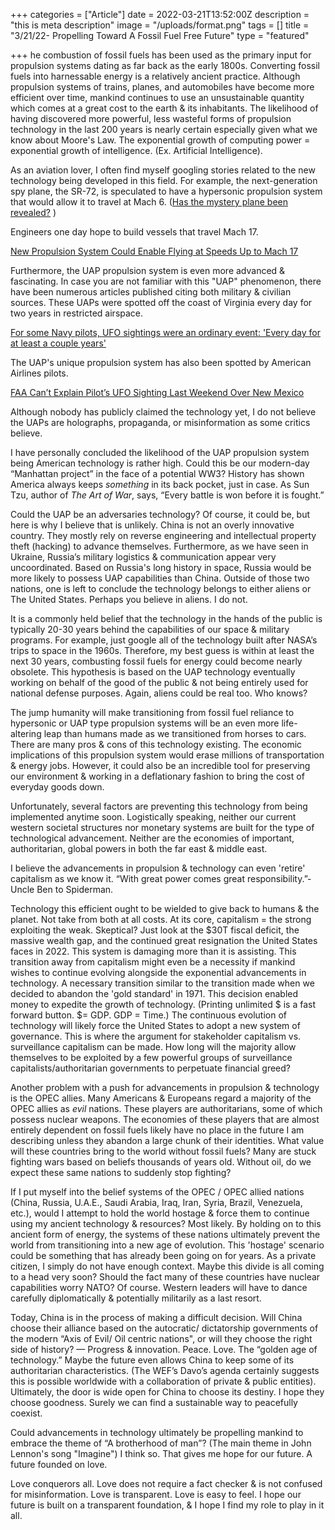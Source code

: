 +++
categories = ["Article"]
date = 2022-03-21T13:52:00Z
description = "this is meta description"
image = "/uploads/format.png"
tags = []
title = "3/21/22- Propelling Toward A Fossil Fuel Free Future"
type = "featured"

+++
he combustion of fossil fuels has been used as the primary input for propulsion systems dating as far back as the early 1800s. Converting fossil fuels into harnessable energy is a relatively ancient practice. Although propulsion systems of trains, planes, and automobiles have become more efficient over time, mankind continues to use an unsustainable quantity which comes at a great cost to the earth & its inhabitants. The likelihood of having discovered more powerful, less wasteful forms of propulsion technology in the last 200 years is nearly certain especially given what we know about Moore's Law. The exponential growth of computing power = exponential growth of intelligence. (Ex. Artificial Intelligence).

As an aviation lover, I often find myself googling stories related to the new technology being developed in this field. For example, the next-generation spy plane, the SR-72, is speculated to have a hypersonic propulsion system that would allow it to travel at Mach 6. ([Has the mystery plane been revealed?](https://www.dailymail.co.uk/sciencetech/article-2607840/Is-THIS-SR-72-spy-plane-Mystery-aircraft-spotted-flying-Kansas-just-weeks-seen-Texas.html) )

Engineers one day hope to build vessels that travel Mach 17.

[New Propulsion System Could Enable Flying at Speeds Up to Mach 17](https://scitechdaily.com/new-propulsion-system-could-enable-flying-at-speeds-up-to-mach-17/)

Furthermore, the UAP propulsion system is even more advanced & fascinating. In case you are not familiar with this "UAP" phenomenon, there have been numerous articles published citing both military & civilian sources. These UAPs were spotted off the coast of Virginia every day for two years in restricted airspace.

[For some Navy pilots, UFO sightings were an ordinary event: 'Every day for at least a couple years'](https://www.washingtonpost.com/nation/2021/05/17/ufo-sightings-navy-ryan-graves/)

The UAP's unique propulsion system has also been spotted by American Airlines pilots.

[FAA Can’t Explain Pilot’s UFO Sighting Last Weekend Over New Mexico](https://www.forbes.com/sites/suzannerowankelleher/2021/02/25/faa-cant-explain-pilots-ufo-sighting-last-weekend-over-new-mexico/)

Although nobody has publicly claimed the technology yet, I do not believe the UAPs are holographs, propaganda, or misinformation as some critics believe.

I have personally concluded the likelihood of the UAP propulsion system being American technology is rather high. Could this be our modern-day “Manhattan project” in the face of a potential WW3? History has shown America always keeps _something_ in its back pocket, just in case. As Sun Tzu, author of _The Art of War_, says, “Every battle is won before it is fought.”

Could the UAP be an adversaries technology? Of course, it could be, but here is why I believe that is unlikely. China is not an overly innovative country. They mostly rely on reverse engineering and intellectual property theft (hacking) to advance themselves. Furthermore, as we have seen in Ukraine, Russia’s military logistics & communication appear very uncoordinated. Based on Russia's long history in space, Russia would be more likely to possess UAP capabilities than China. Outside of those two nations, one is left to conclude the technology belongs to either aliens or The United States. Perhaps you believe in aliens. I do not.

It is a commonly held belief that the technology in the hands of the public is typically 20-30 years behind the capabilities of our space & military programs. For example, just google all of the technology built after NASA’s trips to space in the 1960s. Therefore, my best guess is within at least the next 30 years, combusting fossil fuels for energy could become nearly obsolete. This hypothesis is based on the UAP technology eventually working on behalf of the good of the public & not being entirely used for national defense purposes. Again, aliens could be real too. Who knows?

The jump humanity will make transitioning from fossil fuel reliance to hypersonic or UAP type propulsion systems will be an even more life-altering leap than humans made as we transitioned from horses to cars. There are many pros & cons of this technology existing. The economic implications of this propulsion system would erase millions of transportation & energy jobs. However, it could also be an incredible tool for preserving our environment & working in a deflationary fashion to bring the cost of everyday goods down.

Unfortunately, several factors are preventing this technology from being implemented anytime soon. Logistically speaking, neither our current western societal structures nor monetary systems are built for the type of technological advancement. Neither are the economies of important, authoritarian, global powers in both the far east & middle east.

I believe the advancements in propulsion & technology can even 'retire' capitalism as we know it. “With great power comes great responsibility.”- Uncle Ben to Spiderman.

Technology this efficient ought to be wielded to give back to humans & the planet. Not take from both at all costs. At its core, capitalism = the strong exploiting the weak. Skeptical? Just look at the $30T fiscal deficit, the massive wealth gap, and the continued great resignation the United States faces in 2022. This system is damaging more than it is assisting. This transition away from capitalism might even be a necessity if mankind wishes to continue evolving alongside the exponential advancements in technology. A necessary transition similar to the transition made when we decided to abandon the 'gold standard' in 1971. This decision enabled money to expedite the growth of technology. (Printing unlimited $ is a fast forward button. $= GDP. GDP = Time.) The continuous evolution of technology will likely force the United States to adopt a new system of governance. This is where the argument for stakeholder capitalism vs. surveillance capitalism can be made. How long will the majority allow themselves to be exploited by a few powerful groups of surveillance capitalists/authoritarian governments to perpetuate financial greed?

Another problem with a push for advancements in propulsion & technology is the OPEC allies. Many Americans & Europeans regard a majority of the OPEC allies as _evil_ nations. These players are authoritarians, some of which possess nuclear weapons. The economies of these players that are almost entirely dependent on fossil fuels likely have no place in the future I am describing unless they abandon a large chunk of their identities. What value will these countries bring to the world without fossil fuels? Many are stuck fighting wars based on beliefs thousands of years old. Without oil, do we expect these same nations to suddenly stop fighting?

If I put myself into the belief systems of the OPEC / OPEC allied nations (China, Russia, U.A.E., Saudi Arabia, Iraq, Iran, Syria, Brazil, Venezuela, etc.), would I attempt to hold the world hostage & force them to continue using my ancient technology & resources? Most likely. By holding on to this ancient form of energy, the systems of these nations ultimately prevent the world from transitioning into a new age of evolution. This 'hostage' scenario could be something that has already been going on for years. As a private citizen, I simply do not have enough context. Maybe this divide is all coming to a head very soon? Should the fact many of these countries have nuclear capabilities worry NATO? Of course. Western leaders will have to dance carefully diplomatically & potentially militarily as a last resort.

Today, China is in the process of making a difficult decision. Will China choose their alliance based on the autocratic/ dictatorship governments of the modern “Axis of Evil/ Oil centric nations", or will they choose the right side of history? — Progress & innovation. Peace. Love. The “golden age of technology.” Maybe the future even allows China to keep some of its authoritarian characteristics. (The WEF’s Davo’s agenda certainly suggests this is possible worldwide with a collaboration of private & public entities). Ultimately, the door is wide open for China to choose its destiny. I hope they choose goodness. Surely we can find a sustainable way to peacefully coexist.

Could advancements in technology ultimately be propelling mankind to embrace the theme of “A brotherhood of man”? (The main theme in John Lennon's song "Imagine") I think so. That gives me hope for our future. A future founded on love.

Love conquerors all. Love does not require a fact checker & is not confused for misinformation. Love is transparent. Love is easy to feel. I hope our future is built on a transparent foundation, & I hope I find my role to play in it all.